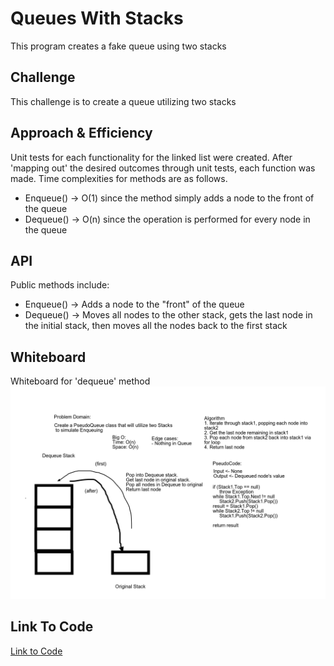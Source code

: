 # Queues With Stacks
This program creates a fake queue using two stacks

## Challenge
This challenge is to create a queue utilizing two stacks

## Approach & Efficiency
Unit tests for each functionality for the linked list were created. After 'mapping out' the desired outcomes through unit tests, each function was made. Time complexities for methods are as follows.

* Enqueue() -> O(1) since the method simply adds a node to the front of the queue
* Dequeue() -> O(n) since the operation is performed for every node in the queue

## API
Public methods include:

* Enqueue() -> Adds a node to the "front" of the queue
* Dequeue() -> Moves all nodes to the other stack, gets the last node in the initial stack, then moves all the nodes back to the first stack

## Whiteboard
Whiteboard for 'dequeue' method
![](../../assets/aww-board.png)


## Link To Code
[Link to Code](./QueuesWithStacks/)
